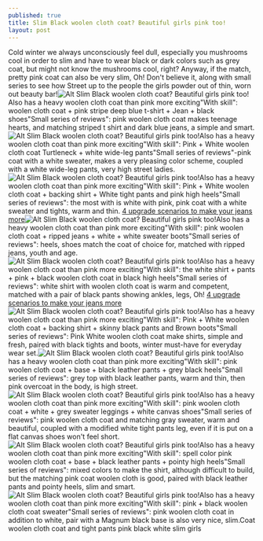 ```yaml
---
published: true
title: Slim Black woolen cloth coat? Beautiful girls pink too!
layout: post
---
```

Cold winter we always unconsciously feel dull, especially you mushrooms cool in order to slim and have to wear black or dark colors such as grey coat, but might not know the mushrooms cool, right? Anyway, if the match, pretty pink coat can also be very slim, Oh! Don\'t believe it, along with small series to see how Street up to the people the girls powder out of thin, worn out beauty bar!![Alt Slim Black woolen cloth coat? Beautiful girls pink too!](https://c2.staticflickr.com/6/5748/23422978029_fe322167bc_z.jpg)Also has a heavy woolen cloth coat than pink more exciting\"With skill\": woolen cloth coat + pink stripe deep blue t-shirt + Jean + black shoes\"Small series of reviews\": pink woolen cloth coat makes teenage hearts, and matching striped t shirt and dark blue jeans, a simple and smart.![Alt Slim Black woolen cloth coat? Beautiful girls pink too!](https://c2.staticflickr.com/6/5819/23790934595_5500f0fcd3_z.jpg)Also has a heavy woolen cloth coat than pink more exciting\"With skill\": Pink + White woolen cloth coat Turtleneck + white wide-leg pants\"Small series of reviews\"-pink coat with a white sweater, makes a very pleasing color scheme, coupled with a white wide-leg pants, very high street ladies.![Alt Slim Black woolen cloth coat? Beautiful girls pink too!](https://c2.staticflickr.com/6/5734/23682485312_cce1e082eb_z.jpg)Also has a heavy woolen cloth coat than pink more exciting\"With skill\": Pink + White woolen cloth coat + backing shirt + White tight pants and pink high heels\"Small series of reviews\": the most with is white with pink, pink coat with a white sweater and tights, warm and thin. [4 upgrade scenarios to make your jeans more](http://kenzocase.jigsy.com/entries/accessories/4-upgrade-scenarios-to-make-your-jeans-more-features)![Alt Slim Black woolen cloth coat? Beautiful girls pink too!](https://c2.staticflickr.com/6/5652/23790949165_db12173694_z.jpg)Also has a heavy woolen cloth coat than pink more exciting\"With skill\": pink woolen cloth coat + ripped jeans + white + white sweater boots\"Small series of reviews\": heels, shoes match the coat of choice for, matched with ripped jeans, youth and age.![Alt Slim Black woolen cloth coat? Beautiful girls pink too!](https://c2.staticflickr.com/6/5832/23764843706_0ba66fb40b_z.jpg)Also has a heavy woolen cloth coat than pink more exciting\"With skill\": the white shirt + pants + pink + black woolen cloth coat in black high heels\"Small series of reviews\": white shirt with woolen cloth coat is warm and competent, matched with a pair of black pants showing ankles, legs, Oh! [4 upgrade scenarios to make your jeans more](http://kenzocase.jigsy.com/entries/accessories/4-upgrade-scenarios-to-make-your-jeans-more-features)![Alt Slim Black woolen cloth coat? Beautiful girls pink too!](https://c2.staticflickr.com/6/5780/23423013009_e23bd869c4_z.jpg)Also has a heavy woolen cloth coat than pink more exciting\"With skill\": Pink + White woolen cloth coat + backing shirt + skinny black pants and Brown boots\"Small series of reviews\": Pink White woolen cloth coat make shirts, simple and fresh, paired with black tights and boots, winter must-have for everyday wear set.![Alt Slim Black woolen cloth coat? Beautiful girls pink too!](https://c1.staticflickr.com/1/779/23790970375_01c1fbc5ff_z.jpg)Also has a heavy woolen cloth coat than pink more exciting\"With skill\": pink woolen cloth coat + base + black leather pants + grey black heels\"Small series of reviews\": grey top with black leather pants, warm and thin, then pink overcoat in the body, is high street.![Alt Slim Black woolen cloth coat? Beautiful girls pink too!](https://c1.staticflickr.com/1/657/23164168853_9331795db5_z.jpg)Also has a heavy woolen cloth coat than pink more exciting\"With skill\": pink woolen cloth coat + white + grey sweater leggings + white canvas shoes\"Small series of reviews\": pink woolen cloth coat and matching gray sweater, warm and beautiful, coupled with a modified white tight pants leg, even if it is put on a flat canvas shoes won\'t feel short.![Alt Slim Black woolen cloth coat? Beautiful girls pink too!](https://c1.staticflickr.com/1/657/23682528732_034221c13c_z.jpg)Also has a heavy woolen cloth coat than pink more exciting\"With skill\": spell color pink woolen cloth coat + base + black leather pants + pointy high heels\"Small series of reviews\": mixed colors to make the shirt, although difficult to build, but the matching pink coat woolen cloth is good, paired with black leather pants and pointy heels, slim and smart.![Alt Slim Black woolen cloth coat? Beautiful girls pink too!](https://c2.staticflickr.com/6/5658/23423041329_eb50208882_z.jpg)Also has a heavy woolen cloth coat than pink more exciting\"With skill\": pink + black woolen cloth coat sweater\"Small series of reviews\": pink woolen cloth coat in addition to white, pair with a Magnum black base is also very nice, slim.Coat woolen cloth coat and tight pants pink black white slim girls